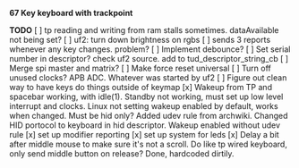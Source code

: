 __67 Key keyboard with trackpoint__


__TODO__
[ ] tp reading and writing from ram stalls sometimes. dataAvailable not being set?
[ ] uf2: turn down brightness on rgbs
[ ] sends 3 reports whenever any key changes. problem?
[ ] Implement debounce?
[ ] Set serial number in descriptor? check uf2 source. add to tud_descriptor_string_cb
[ ] Merge spi master and matrix?
[ ] Make force reset universal
[ ] Turn off unused clocks? APB ADC. Whatever was started by uf2
[ ] Figure out clean way to have keys do things outside of keymap
[x] Wakeup from TP and spacebar working, with idle(1). Standby not working, must set up low level interrupt and clocks. Linux not setting wakeup enabled by default, works when changed. Must be hid only? Added udev rule from archwiki. Changed HID portocol to keyboard in hid descriptor. Wakeup enabled without udev rule
[x] set up modifier reporting
[x] set up system for leds
[x] Delay a bit after middle mouse to make sure it's not a scroll. Do like tp wired keyboard, only send middle button on release? Done, hardcoded dirtily. 
